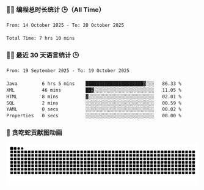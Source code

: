 ### 🧑‍💻 编程总时长统计 🕒（All Time）

<!--START_SECTION:WakaTotal-->

```txt
From: 14 October 2025 - To: 20 October 2025

Total Time: 7 hrs 10 mins
```

<!--END_SECTION:WakaTotal-->


### 🧑‍💻 最近 30 天语言统计 🕒
<!--START_SECTION:WakaLast30Days-->

```txt
From: 19 September 2025 - To: 19 October 2025

Java         6 hrs 5 mins    █████████████████████▓░░░   86.33 %
XML          46 mins         ██▓░░░░░░░░░░░░░░░░░░░░░░   11.05 %
HTML         8 mins          ▓░░░░░░░░░░░░░░░░░░░░░░░░   02.01 %
SQL          2 mins          ░░░░░░░░░░░░░░░░░░░░░░░░░   00.59 %
YAML         0 secs          ░░░░░░░░░░░░░░░░░░░░░░░░░   00.02 %
Properties   0 secs          ░░░░░░░░░░░░░░░░░░░░░░░░░   00.00 %
```

<!--END_SECTION:WakaLast30Days-->

### 🐍 贪吃蛇贡献图动画

<picture>
  <source media="(prefers-color-scheme: dark)" srcset="https://raw.githubusercontent.com/AbsoluteZero001/AbsoluteZero001/output/github-contribution-grid-snake-dark.svg">
  <source media="(prefers-color-scheme: light)" srcset="https://raw.githubusercontent.com/AbsoluteZero001/AbsoluteZero001/output/github-contribution-grid-snake.svg">
  <img alt="github contribution grid snake animation" src="https://raw.githubusercontent.com/AbsoluteZero001/AbsoluteZero001/output/github-contribution-grid-snake.svg">
</picture>

